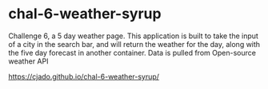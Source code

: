 # chal-6-weather-syrup
Challenge 6, a 5 day weather page.
This application is built to take the input of a city in the search bar, and will return the weather for the day, along with the five day forecast in another container. Data is pulled from Open-source weather API


https://cjado.github.io/chal-6-weather-syrup/
